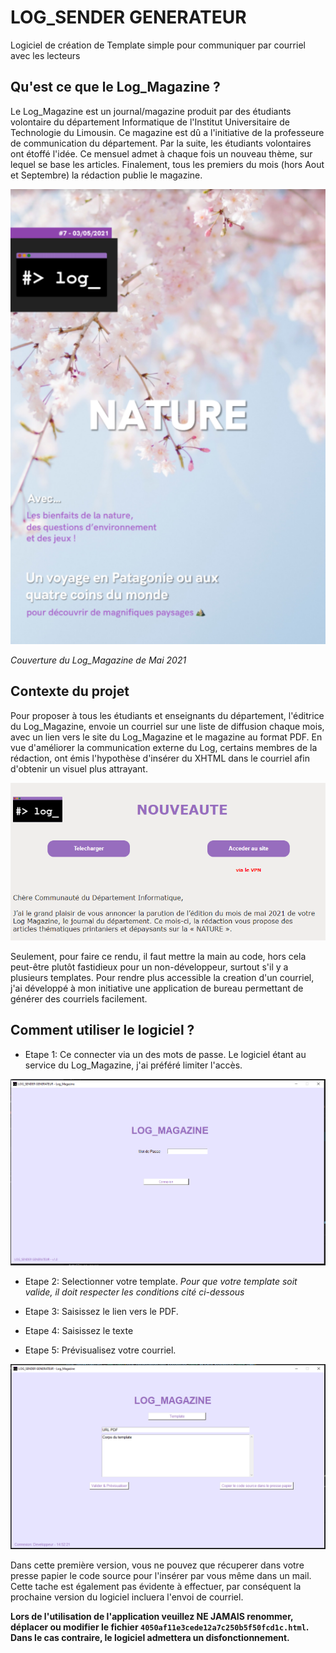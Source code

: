 # LOG_SENDER GENERATEUR
Logiciel de création de Template simple pour communiquer par courriel avec les lecteurs

## Qu'est ce que le Log_Magazine ?

Le Log_Magazine est un journal/magazine produit par des étudiants volontaire du département Informatique de l'Institut Universitaire de Technologie du Limousin. Ce magazine est dû a l'initiative de la professeure de communication du département. Par la suite, les étudiants volontaires ont étoffé l'idée. Ce mensuel admet à chaque fois un nouveau thème, sur lequel se base les articles. Finalement, tous les premiers du mois (hors Aout et Septembre) la rédaction publie le magazine.

![Couverture du Log_Magazine de Mai 2021](https://github.com/Jeremod-Dev/Log_magazineSender/blob/main/image/Couverture.PNG)

*Couverture du Log_Magazine de Mai 2021* 

## Contexte du projet

Pour proposer à tous les étudiants et enseignants du département, l'éditrice du Log_Magazine, envoie un courriel sur une liste de diffusion chaque mois, avec un lien vers le site du Log_Magazine et le magazine au format PDF. En vue d'améliorer la communication externe du Log, certains membres de la rédaction, ont émis l'hypothèse d'insérer du XHTML dans le courriel afin d'obtenir un visuel plus attrayant.

![Tempalte exemple de courriel de communication](https://github.com/Jeremod-Dev/Log_magazineSender/blob/main/image/Template.PNG)

Seulement, pour faire ce rendu, il faut mettre la main au code, hors cela peut-être plutôt fastidieux pour un non-développeur, surtout s'il y a plusieurs templates. Pour rendre plus accessible la creation d'un courriel, j'ai développé à mon initiative une application de bureau permettant de générer des courriels facilement.

## Comment utiliser le logiciel ?

- Etape 1: Ce connecter via un des mots de passe. Le logiciel étant au service du Log_Magazine, j'ai préféré limiter l'accès.

![Page d'accueil du logiciel](https://github.com/Jeremod-Dev/Log_magazineSender/blob/main/image/HomePage.PNG)

- Etape 2: Selectionner votre template. *Pour que votre template soit valide, il doit respecter les conditions cité ci-dessous*

- Etape 3: Saisissez le lien vers le PDF.

- Etape 4: Saisissez le texte 

- Etape 5: Prévisualisez votre courriel.

![Page de création de courriel du logiciel](https://github.com/Jeremod-Dev/Log_magazineSender/blob/main/image/CreationPage.PNG)

Dans cette première version, vous ne pouvez que récuperer dans votre presse papier le code source pour l'insérer par vous même dans un mail. Cette tache est également pas évidente à effectuer, par conséquent la prochaine version du logiciel incluera l'envoi de courriel.

**Lors de l'utilisation de l'application veuillez NE JAMAIS renommer, déplacer ou modifier le fichier `4050af11e3cede12a7c250b5f50fcd1c.html`. Dans le cas contraire, le logiciel admettera un disfonctionnement.**